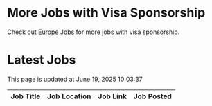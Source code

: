 # More Jobs with Visa Sponsorship

Check out [Europe Jobs](https://github.com/sureshparimi/europejobs#latest-jobs) for more jobs with visa sponsorship.

# Latest Jobs

This page is updated at June 19, 2025 10:03:37

| Job Title | Job Location | Job Link | Job Posted |
| --- | --- | --- | --- |
